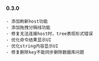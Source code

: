 #### 0.3.0
    - 添加刷新host功能
    - 添加拖拽分隔线功能
    - 修复无法连接host时，tree表现形式错误
    - 优化命令结果显示UI
    - 优化string内容显示UI
    - 修复删除key不能同步删除数据库问题